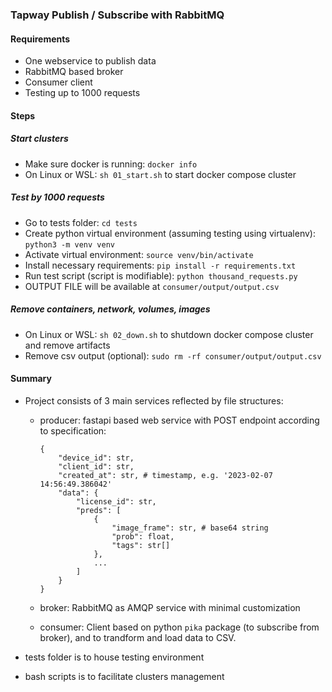 ### Tapway Publish / Subscribe with RabbitMQ


#### Requirements
- One webservice to publish data
- RabbitMQ based broker
- Consumer client
- Testing up to 1000 requests


#### Steps

##### Start clusters
- Make sure docker is running: `docker info`
- On Linux or WSL: `sh 01_start.sh` to start docker compose cluster

##### Test by 1000 requests
- Go to tests folder: `cd tests`
- Create python virtual environment (assuming testing using virtualenv): `python3 -m venv venv`
- Activate virtual environment: `source venv/bin/activate`
- Install necessary requirements: `pip install -r requirements.txt`
- Run test script (script is modifiable): `python thousand_requests.py`
- OUTPUT FILE will be available at `consumer/output/output.csv`

##### Remove containers, network, volumes, images
- On Linux or WSL: `sh 02_down.sh` to shutdown docker compose cluster and remove artifacts
- Remove csv output (optional): `sudo rm -rf consumer/output/output.csv`


#### Summary
- Project consists of 3 main services reflected by file structures:
    - producer: fastapi based web service with POST endpoint according to specification:
        ```
        {
            "device_id": str,
            "client_id": str,
            "created_at": str, # timestamp, e.g. '2023-02-07 14:56:49.386042'
            "data": {
                "license_id": str,
                "preds": [
                    {
                        "image_frame": str, # base64 string
                        "prob": float,
                        "tags": str[]
                    },
                    ...
                ] 
            }
        }
        ```
    
    - broker: RabbitMQ as AMQP service with minimal customization

    - consumer: Client based on python `pika` package (to subscribe from broker), and to trandform and load data to CSV.

- tests folder is to house testing environment

- bash scripts is to facilitate clusters management